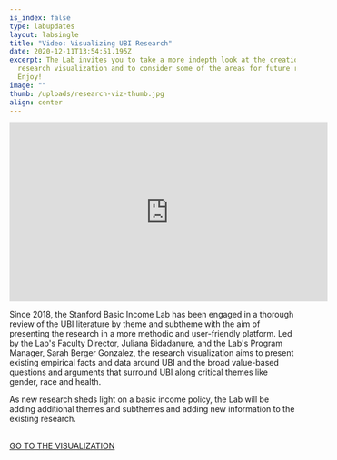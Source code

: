 ```yaml
---
is_index: false
type: labupdates
layout: labsingle
title: "Video: Visualizing UBI Research"
date: 2020-12-11T13:54:51.195Z
excerpt: The Lab invites you to take a more indepth look at the creation of the
  research visualization and to consider some of the areas for future research!
  Enjoy!
image: ""
thumb: /uploads/research-viz-thumb.jpg
align: center
---
```

<div class="videoWrapper">
<iframe width="560" height="315" src="https://www.youtube.com/embed/tcPJ2KUb35g" frameborder="0" allow="accelerometer; autoplay; clipboard-write; encrypted-media; gyroscope; picture-in-picture" allowfullscreen></iframe>
</div>

Since 2018, the Stanford Basic Income Lab has been engaged in a thorough review of the UBI literature by theme and subtheme with the aim of presenting the research in a more methodic and user-friendly platform. Led by the Lab's Faculty Director, Juliana Bidadanure, and the Lab's Program Manager, Sarah Berger Gonzalez, the research visualization aims to present existing empirical facts and data around UBI and the broad value-based questions and arguments that surround UBI along critical themes like gender, race and health. 

As new research sheds light on a basic income policy, the Lab will be adding additional themes and subthemes and adding new information to the existing research. 
<br><br>

<div class="w-100 d-flex flex-column justify-content-center btn-w-bg mt-4" style="background-image: url('/images/backgrounds/network-viz-bg.jpg'); background-size: cover; background-position: center;">
  <div class="bg-overlay">
      <a class="d-flex justify-content-center align-items-center btn btn-primary mx-auto my-12 py-4" href="/research/ubi-visualization/">GO TO THE VISUALIZATION</a>
  </div>  
</div>


